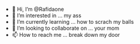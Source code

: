 - 👋 Hi, I’m @Rafidaone
- 👀 I’m interested in ... my ass
- 🌱 I’m currently learning ... how to scrach my balls
- 💞️ I’m looking to collaborate on ... your mom
- 📫 How to reach me ... break down my door

<!---
Rafidaone/Rafidaone is a ✨ special ✨ repository because its `README.md` (this file) appears on your GitHub profile.
You can click the Preview link to take a look at your changes.
--->
